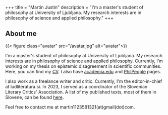 +++
title = "Martin Justin"
description = "I'm a master's student of philosophy at University of Ljubljana. My research interests are in philosophy of science and applied philosophy."
+++

## About me

{{< figure class="avatar" src="/avatar.jpg" alt="avatar">}}

I'm a master's student of philosophy at University of Ljubljana. 
My research interests are in philosophy of science and applied philosophy. 
Currently, I’m working on my thesis on epistemic disagreement in scientific communities. 
Here, you can find my [CV](/resume.pdf). I also have [academia.edu](https://uni-aas.academia.edu/MartinJustin) and [PhilPeople](https://philpeople.org/profiles/martin-justin) pages.

I also work as a freelance writer and critic. Currently, I'm the editor-in-chief at ludliteratura.si. In 2023, I served as a coordinator of the Slovenian Literary Critics' Association.
A list of my published texts, most of them in Slovene, can be found [here](/writing). 

Feel free to contact me at martin1123581321(at)gmail(dot)com.
